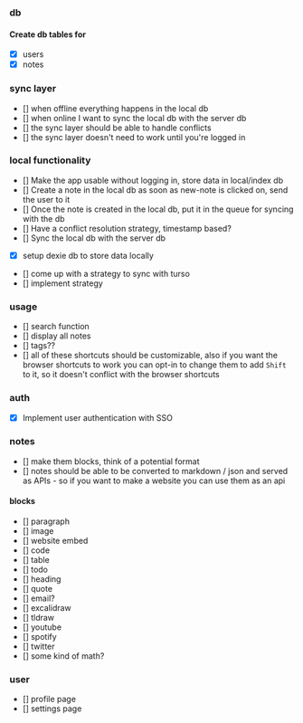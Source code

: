 ### db

#### Create db tables for

- [x] users
- [x] notes
<!-- - [] note relations (a note is linked to another note) ?? -->

### sync layer

- [] when offline everything happens in the local db
- [] when online I want to sync the local db with the server db
- [] the sync layer should be able to handle conflicts
- [] the sync layer doesn't need to work until you're logged in

### local functionality

- [] Make the app usable without logging in, store data in local/index db
- [] Create a note in the local db as soon as new-note is clicked on, send the user to it
- [] Once the note is created in the local db, put it in the queue for syncing with the db
- [] Have a conflict resolution strategy, timestamp based?
- [] Sync the local db with the server db

- [x] setup dexie db to store data locally
- [] come up with a strategy to sync with turso
- [] implement strategy

### usage

- [] search function
- [] display all notes
- [] tags??
- [] all of these shortcuts should be customizable, also if you want the browser shortcuts to work you can opt-in to change them to add `Shift` to it, so it doesn't conflict with the browser shortcuts

### auth

- [x] Implement user authentication with SSO

### notes

- [] make them blocks, think of a potential format
- [] notes should be able to be converted to markdown / json and served as APIs - so if you want to make a website you can use them as an api

#### blocks

- [] paragraph
- [] image
- [] website embed
- [] code
- [] table
- [] todo
- [] heading
- [] quote
- [] email?
- [] excalidraw
- [] tldraw
- [] youtube
- [] spotify
- [] twitter
- [] some kind of math?

### user

- [] profile page
- [] settings page
